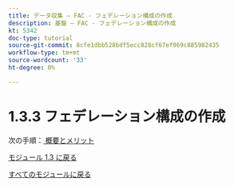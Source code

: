 ```yaml
---
title: データ収集 – FAC - フェデレーション構成の作成
description: 基盤 – FAC - フェデレーション構成の作成
kt: 5342
doc-type: tutorial
source-git-commit: 8cfe1dbb528bdf5ecc828cf67ef969c885982435
workflow-type: tm+mt
source-wordcount: '33'
ht-degree: 0%

---
```


# 1.3.3 フェデレーション構成の作成

次の手順：[ 概要とメリット ](./summary.md)

[モジュール 1.3 に戻る](./fac.md)

[すべてのモジュールに戻る](../../../overview.md)
